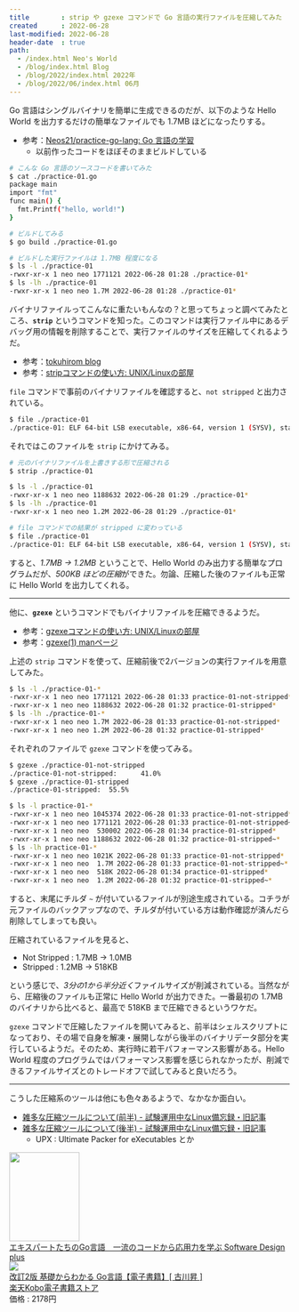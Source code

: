```yaml
---
title        : strip や gzexe コマンドで Go 言語の実行ファイルを圧縮してみた
created      : 2022-06-28
last-modified: 2022-06-28
header-date  : true
path:
  - /index.html Neo's World
  - /blog/index.html Blog
  - /blog/2022/index.html 2022年
  - /blog/2022/06/index.html 06月
---
```


Go 言語はシングルバイナリを簡単に生成できるのだが、以下のような Hello World を出力するだけの簡単なファイルでも 1.7MB ほどになったりする。

- 参考：[Neos21/practice-go-lang: Go 言語の学習](https://github.com/Neos21/practice-go-lang)
  - 以前作ったコードをほぼそのままビルドしている

```bash
# こんな Go 言語のソースコードを書いてみた
$ cat ./practice-01.go
package main
import "fmt"
func main() {
  fmt.Printf("hello, world!")
}

# ビルドしてみる
$ go build ./practice-01.go

# ビルドした実行ファイルは 1.7MB 程度になる
$ ls -l ./practice-01
-rwxr-xr-x 1 neo neo 1771121 2022-06-28 01:28 ./practice-01*
$ ls -lh ./practice-01
-rwxr-xr-x 1 neo neo 1.7M 2022-06-28 01:28 ./practice-01*
```

バイナリファイルってこんなに重たいもんなの？と思ってちょっと調べてみたところ、**`strip`** というコマンドを知った。このコマンドは実行ファイル中にあるデバッグ用の情報を削除することで、実行ファイルのサイズを圧縮してくれるようだ。

- 参考：[tokuhirom blog](http://blog.64p.org/entry/2022/06/23/004339)
- 参考：[stripコマンドの使い方: UNIX/Linuxの部屋](http://x68000.q-e-d.net/~68user/unix/pickup?strip)

`file` コマンドで事前のバイナリファイルを確認すると、`not stripped` と出力されている。

```bash
$ file ./practice-01
./practice-01: ELF 64-bit LSB executable, x86-64, version 1 (SYSV), statically linked, Go BuildID=If9zmA0q8uak25Vtwi9t/M61qxQqNB8bJSYiRbM2T/aAR70uYax_77fI8PV8sU/khQyoJPhKjrEfwhzUIKi, not stripped
```

それではこのファイルを `strip` にかけてみる。

```bash
# 元のバイナリファイルを上書きする形で圧縮される
$ strip ./practice-01

$ ls -l ./practice-01
-rwxr-xr-x 1 neo neo 1188632 2022-06-28 01:29 ./practice-01*
$ ls -lh ./practice-01
-rwxr-xr-x 1 neo neo 1.2M 2022-06-28 01:29 ./practice-01*

# file コマンドでの結果が stripped に変わっている
$ file ./practice-01
./practice-01: ELF 64-bit LSB executable, x86-64, version 1 (SYSV), statically linked, Go BuildID=If9zmA0q8uak25Vtwi9t/M61qxQqNB8bJSYiRbM2T/aAR70uYax_77fI8PV8sU/khQyoJPhKjrEfwhzUIKi, stripped
```

すると、*1.7MB → 1.2MB* ということで、Hello World のみ出力する簡単なプログラムだが、*500KB ほどの圧縮*ができた。勿論、圧縮した後のファイルも正常に Hello World を出力してくれる。

---

他に、**`gzexe`** というコマンドでもバイナリファイルを圧縮できるようだ。

- 参考：[gzexeコマンドの使い方: UNIX/Linuxの部屋](http://x68000.q-e-d.net/~68user/unix/pickup?gzexe)
- 参考：[gzexe(1) manページ](https://nxmnpg.lemoda.net/ja/1/gzexe)

上述の `strip` コマンドを使って、圧縮前後で2バージョンの実行ファイルを用意してみた。

```bash
$ ls -l ./practice-01-*
-rwxr-xr-x 1 neo neo 1771121 2022-06-28 01:33 practice-01-not-stripped*
-rwxr-xr-x 1 neo neo 1188632 2022-06-28 01:32 practice-01-stripped*
$ ls -lh ./practice-01-*
-rwxr-xr-x 1 neo neo 1.7M 2022-06-28 01:33 practice-01-not-stripped*
-rwxr-xr-x 1 neo neo 1.2M 2022-06-28 01:32 practice-01-stripped*
```

それぞれのファイルで `gzexe` コマンドを使ってみる。

```bash
$ gzexe ./practice-01-not-stripped
./practice-01-not-stripped:      41.0%
$ gzexe ./practice-01-stripped
./practice-01-stripped:  55.5%

$ ls -l practice-01-*
-rwxr-xr-x 1 neo neo 1045374 2022-06-28 01:33 practice-01-not-stripped*
-rwxr-xr-x 1 neo neo 1771121 2022-06-28 01:33 practice-01-not-stripped~*
-rwxr-xr-x 1 neo neo  530002 2022-06-28 01:34 practice-01-stripped*
-rwxr-xr-x 1 neo neo 1188632 2022-06-28 01:32 practice-01-stripped~*
$ ls -lh practice-01-*
-rwxr-xr-x 1 neo neo 1021K 2022-06-28 01:33 practice-01-not-stripped*
-rwxr-xr-x 1 neo neo  1.7M 2022-06-28 01:33 practice-01-not-stripped~*
-rwxr-xr-x 1 neo neo  518K 2022-06-28 01:34 practice-01-stripped*
-rwxr-xr-x 1 neo neo  1.2M 2022-06-28 01:32 practice-01-stripped~*
```

すると、末尾にチルダ `~` が付いているファイルが別途生成されている。コチラが元ファイルのバックアップなので、チルダが付いている方は動作確認が済んだら削除してしまっても良い。

圧縮されているファイルを見ると、

- Not Stripped : 1.7MB → 1.0MB
- Stripped : 1.2MB → 518KB

という感じで、*3分の1から半分近く*ファイルサイズが削減されている。当然ながら、圧縮後のファイルも正常に Hello World が出力できた。一番最初の 1.7MB のバイナリから比べると、最高で 518KB まで圧縮できるというワケだ。

`gzexe` コマンドで圧縮したファイルを開いてみると、前半はシェルスクリプトになっており、その場で自身を解凍・展開しながら後半のバイナリデータ部分を実行しているようだ。そのため、実行時に若干パフォーマンス影響がある。Hello World 程度のプログラムではパフォーマンス影響を感じられなかったが、削減できるファイルサイズとのトレードオフで試してみると良いだろう。

---

こうした圧縮系のツールは他にも色々あるようで、なかなか面白い。

- [雑多な圧縮ツールについて(前半) - 試験運用中なLinux備忘録・旧記事](https://kakurasan.hatenadiary.jp/entry/20100104/p1)
- [雑多な圧縮ツールについて(後半) - 試験運用中なLinux備忘録・旧記事](https://kakurasan.hatenadiary.jp/entry/20100105/p1)
  - UPX : Ultimate Packer for eXecutables とか

<div class="ad-amazon">
  <div class="ad-amazon-image">
    <a href="https://www.amazon.co.jp/dp/B09P4PH63R?tag=neos21-22&amp;linkCode=osi&amp;th=1&amp;psc=1">
      <img src="https://m.media-amazon.com/images/I/41L6s6S4+8L._SL160_.jpg" width="126" height="160">
    </a>
  </div>
  <div class="ad-amazon-info">
    <div class="ad-amazon-title">
      <a href="https://www.amazon.co.jp/dp/B09P4PH63R?tag=neos21-22&amp;linkCode=osi&amp;th=1&amp;psc=1">エキスパートたちのGo言語　一流のコードから応用力を学ぶ Software Design plus</a>
    </div>
  </div>
</div>

<div class="ad-rakuten">
  <div class="ad-rakuten-image">
    <a href="https://hb.afl.rakuten.co.jp/hgc/g00reb42.waxycf23.g00reb42.waxyd080/?pc=https%3A%2F%2Fitem.rakuten.co.jp%2Frakutenkobo-ebooks%2F738af971b92b37a1a78e280d2db8f47a%2F&amp;m=http%3A%2F%2Fm.rakuten.co.jp%2Frakutenkobo-ebooks%2Fi%2F16199049%2F">
      <img src="https://thumbnail.image.rakuten.co.jp/@0_mall/rakutenkobo-ebooks/cabinet/0006/2000004970006.jpg?_ex=128x128">
    </a>
  </div>
  <div class="ad-rakuten-info">
    <div class="ad-rakuten-title">
      <a href="https://hb.afl.rakuten.co.jp/hgc/g00reb42.waxycf23.g00reb42.waxyd080/?pc=https%3A%2F%2Fitem.rakuten.co.jp%2Frakutenkobo-ebooks%2F738af971b92b37a1a78e280d2db8f47a%2F&amp;m=http%3A%2F%2Fm.rakuten.co.jp%2Frakutenkobo-ebooks%2Fi%2F16199049%2F">改訂2版 基礎からわかる Go言語【電子書籍】[ 古川昇 ]</a>
    </div>
    <div class="ad-rakuten-shop">
      <a href="https://hb.afl.rakuten.co.jp/hgc/g00reb42.waxycf23.g00reb42.waxyd080/?pc=https%3A%2F%2Fwww.rakuten.co.jp%2Frakutenkobo-ebooks%2F&amp;m=http%3A%2F%2Fm.rakuten.co.jp%2Frakutenkobo-ebooks%2F">楽天Kobo電子書籍ストア</a>
    </div>
    <div class="ad-rakuten-price">価格 : 2178円</div>
  </div>
</div>
